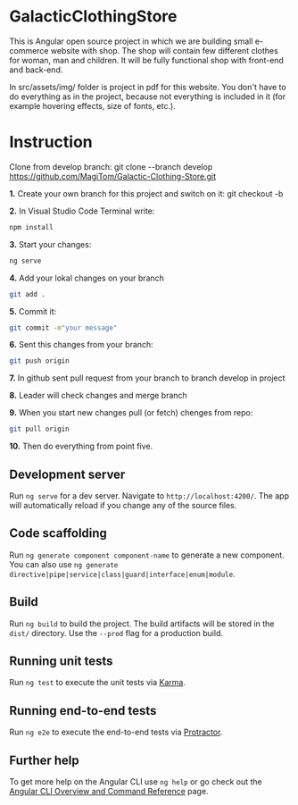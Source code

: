 # GalacticClothingStore

This is Angular open source project in which we are building small e-commerce website with shop. The shop will contain few different clothes for woman, man and children. It will be fully functional shop with front-end and back-end.

In src/assets/img/ folder is project in pdf for this website. You don't have to do everything as in the project, because not everything is included in it (for example hovering effects, size of fonts, etc.).

# Instruction

Clone from develop branch:
git clone --branch develop https://github.com/MagiTom/Galactic-Clothing-Store.git

<b>1.</b> Create your own branch for this project and switch on it:
git checkout -b

<b>2.</b> In Visual Studio Code Terminal write:
```bash
npm install
```

<b>3.</b> Start your changes:
```bash
ng serve
```

<b>4.</b> Add your lokal changes on your branch
```bash
git add .
```

<b>5.</b> Commit it:
```bash
git commit -m"your message"
```

<b>6.</b> Sent this changes from your branch:
```bash
git push origin
```

<b>7.</b> In github sent pull request from your branch to branch develop in project

<b>8.</b> Leader will check changes and merge branch

<b>9.</b> When you start new changes pull (or fetch) chenges from repo:
```bash
git pull origin
```

<b>10.</b> Then do everything from point five.

## Development server

Run `ng serve` for a dev server. Navigate to `http://localhost:4200/`. The app will automatically reload if you change any of the source files.

## Code scaffolding

Run `ng generate component component-name` to generate a new component. You can also use `ng generate directive|pipe|service|class|guard|interface|enum|module`.

## Build

Run `ng build` to build the project. The build artifacts will be stored in the `dist/` directory. Use the `--prod` flag for a production build.

## Running unit tests

Run `ng test` to execute the unit tests via [Karma](https://karma-runner.github.io).

## Running end-to-end tests

Run `ng e2e` to execute the end-to-end tests via [Protractor](http://www.protractortest.org/).

## Further help

To get more help on the Angular CLI use `ng help` or go check out the [Angular CLI Overview and Command Reference](https://angular.io/cli) page.
